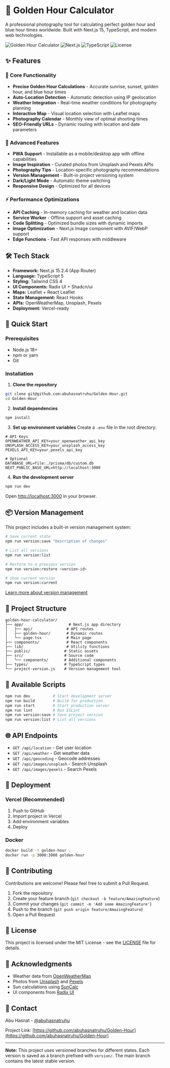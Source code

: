 # 🌅 Golden Hour Calculator

A professional photography tool for calculating perfect golden hour and blue hour times worldwide. Built with Next.js 15, TypeScript, and modern web technologies.

![Golden Hour Calculator](https://img.shields.io/badge/version-1.0.0-blue)
![Next.js](https://img.shields.io/badge/Next.js-15.2.4-black)
![TypeScript](https://img.shields.io/badge/TypeScript-5.0-blue)
![License](https://img.shields.io/badge/license-MIT-green)

## ✨ Features

### 🎯 Core Functionality
- **Precise Golden Hour Calculations** - Accurate sunrise, sunset, golden hour, and blue hour times
- **Auto-Location Detection** - Automatic detection using IP geolocation
- **Weather Integration** - Real-time weather conditions for photography planning
- **Interactive Map** - Visual location selection with Leaflet maps
- **Photography Calendar** - Monthly view of optimal shooting times
- **SEO-Friendly URLs** - Dynamic routing with location and date parameters

### 🚀 Advanced Features
- **PWA Support** - Installable as a mobile/desktop app with offline capabilities
- **Image Inspiration** - Curated photos from Unsplash and Pexels APIs
- **Photography Tips** - Location-specific photography recommendations
- **Version Management** - Built-in project versioning system
- **Dark/Light Mode** - Automatic theme switching
- **Responsive Design** - Optimized for all devices

### ⚡ Performance Optimizations
- **API Caching** - In-memory caching for weather and location data
- **Service Worker** - Offline support and asset caching
- **Code Splitting** - Optimized bundle sizes with dynamic imports
- **Image Optimization** - Next.js Image component with AVIF/WebP support
- **Edge Functions** - Fast API responses with middleware

## 🛠️ Tech Stack

- **Framework:** Next.js 15.2.4 (App Router)
- **Language:** TypeScript 5
- **Styling:** Tailwind CSS 4
- **UI Components:** Radix UI + Shadcn/ui
- **Maps:** Leaflet + React Leaflet
- **State Management:** React Hooks
- **APIs:** OpenWeatherMap, Unsplash, Pexels
- **Deployment:** Vercel-ready

## 🚀 Quick Start

### Prerequisites
- Node.js 18+ 
- npm or yarn
- Git

### Installation

1. **Clone the repository**
```bash
git clone git@github.com:abuhasnatruhu/Golden-Hour.git
cd Golden-Hour
```

2. **Install dependencies**
```bash
npm install
```

3. **Set up environment variables**
Create a `.env` file in the root directory:
```env
# API Keys
OPENWEATHER_API_KEY=your_openweather_api_key
UNSPLASH_ACCESS_KEY=your_unsplash_access_key
PEXELS_API_KEY=your_pexels_api_key

# Optional
DATABASE_URL=file:./prisma/db/custom.db
NEXT_PUBLIC_BASE_URL=http://localhost:3000
```

4. **Run the development server**
```bash
npm run dev
```

Open [http://localhost:3000](http://localhost:3000) in your browser.

## 📦 Version Management

This project includes a built-in version management system:

```bash
# Save current state
npm run version:save "Description of changes"

# List all versions
npm run version:list

# Restore to a previous version
npm run version:restore <version-id>

# Show current version
npm run version:current
```

[Learn more about version management](./VERSION_SYSTEM.md)

## 📁 Project Structure

```
golden-hour-calculator/
├── app/                    # Next.js app directory
│   ├── api/               # API routes
│   ├── golden-hour/       # Dynamic routes
│   └── page.tsx           # Main page
├── components/            # React components
├── lib/                   # Utility functions
├── public/               # Static assets
├── src/                  # Source code
│   └── components/       # Additional components
├── types/                # TypeScript types
└── project-version.js    # Version management tool
```

## 🔧 Available Scripts

```bash
npm run dev          # Start development server
npm run build        # Build for production
npm run start        # Start production server
npm run lint         # Run ESLint
npm run version:save # Save project version
npm run version:list # List all versions
```

## 🌐 API Endpoints

- `GET /api/location` - Get user location
- `GET /api/weather` - Get weather data
- `GET /api/geocoding` - Geocode addresses
- `GET /api/images/unsplash` - Search Unsplash
- `GET /api/images/pexels` - Search Pexels

## 🚢 Deployment

### Vercel (Recommended)
1. Push to GitHub
2. Import project in Vercel
3. Add environment variables
4. Deploy

### Docker
```bash
docker build -t golden-hour .
docker run -p 3000:3000 golden-hour
```

## 🤝 Contributing

Contributions are welcome! Please feel free to submit a Pull Request.

1. Fork the repository
2. Create your feature branch (`git checkout -b feature/AmazingFeature`)
3. Commit your changes (`git commit -m 'Add some AmazingFeature'`)
4. Push to the branch (`git push origin feature/AmazingFeature`)
5. Open a Pull Request

## 📄 License

This project is licensed under the MIT License - see the [LICENSE](LICENSE) file for details.

## 🙏 Acknowledgments

- Weather data from [OpenWeatherMap](https://openweathermap.org/)
- Photos from [Unsplash](https://unsplash.com/) and [Pexels](https://www.pexels.com/)
- Sun calculations using [SunCalc](https://github.com/mourner/suncalc)
- UI components from [Radix UI](https://www.radix-ui.com/)

## 📧 Contact

Abu Hasnat - [@abuhasnatruhu](https://github.com/abuhasnatruhu)

Project Link: [https://github.com/abuhasnatruhu/Golden-Hour](https://github.com/abuhasnatruhu/Golden-Hour)

---

**Note:** This project uses versioned branches for different states. Each version is saved as a branch prefixed with `version/`. The main branch contains the latest stable version.